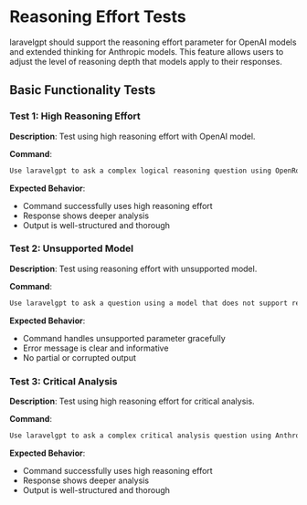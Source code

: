 # Reasoning Effort Tests

laravelgpt should support the reasoning effort parameter for OpenAI models and extended thinking for Anthropic models. This feature allows users to adjust the level of reasoning depth that models apply to their responses.

## Basic Functionality Tests

### Test 1: High Reasoning Effort
**Description**: Test using high reasoning effort with OpenAI model.

**Command**:
```bash
Use laravelgpt to ask a complex logical reasoning question using OpenRouter with an OpenAI model and high reasoning effort.
```

**Expected Behavior**:
- Command successfully uses high reasoning effort
- Response shows deeper analysis
- Output is well-structured and thorough

### Test 2: Unsupported Model
**Description**: Test using reasoning effort with unsupported model.

**Command**:
```bash
Use laravelgpt to ask a question using a model that does not support reasoning effort, such as Anthropic with claude-3-5-haiku-latest model, and attempt to use reasoning effort parameter.
```

**Expected Behavior**:
- Command handles unsupported parameter gracefully
- Error message is clear and informative
- No partial or corrupted output

### Test 3: Critical Analysis
**Description**: Test using high reasoning effort for critical analysis.

**Command**:
```bash
Use laravelgpt to ask a complex critical analysis question using Anthropic provider with claude-sonnet-4 model and high reasoning effort.
```

**Expected Behavior**:
- Command successfully uses high reasoning effort
- Response shows deeper analysis
- Output is well-structured and thorough
